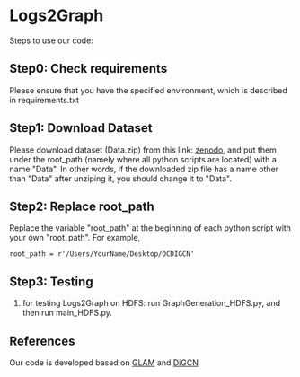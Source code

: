 # Logs2Graph

Steps to use our code:

## Step0: Check requirements
Please ensure that you have the specified environment, which is described in requirements.txt

## Step1: Download Dataset
Please download dataset (Data.zip) from this link: [zenodo](https://doi.org/10.5281/zenodo.7771548), and put them under the root_path (namely where all python scripts are located) with a name "Data". In other words, if the downloaded zip file has a name other than "Data" after unziping it, you should change it to "Data".  

## Step2: Replace root_path

Replace the variable "root_path" at the beginning of each python script with your own "root_path". For example, 
```
root_path = r'/Users/YourName/Desktop/OCDIGCN'
```

## Step3: Testing
1. for testing Logs2Graph on HDFS: run GraphGeneration_HDFS.py, and then run main_HDFS.py.


## References
Our code is developed based on [GLAM](https://github.com/sawlani/GLAM) and [DiGCN](https://github.com/flyingtango/DiGCN)
